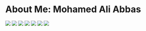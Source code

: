 # About Me: Mohamed Ali Abbas

![](https://raw.githubusercontent.com/egy1st/images/main/reviewer/elsevier/review-history-2019-2022.pdf_1.jpg)
![](https://raw.githubusercontent.com/egy1st/images/main/reviewer/elsevier/review-history-2019-2022.pdf_2.jpg)
![](https://raw.githubusercontent.com/egy1st/images/main/reviewer/elsevier/review-history-2019-2022.pdf_3.jpg)
![](https://raw.githubusercontent.com/egy1st/images/main/reviewer/elsevier/review-history-2019-2022.pdf_4.jpg)
![](https://raw.githubusercontent.com/egy1st/images/main/reviewer/elsevier/review-history-2019-2022.pdf_5.jpg)
![](https://raw.githubusercontent.com/egy1st/images/main/reviewer/elsevier/review-history-2019-2022.pdf_6.jpg)
![](https://raw.githubusercontent.com/egy1st/images/main/reviewer/elsevier/review-history-2019-2022.pdf_7.jpg)